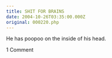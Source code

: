 ```yaml
---
title: SHIT FOR BRAINS
date: 2004-10-26T03:35:00.000Z
original: 000220.php
---
```


He has poopoo on the inside of his head.

<span class="commentheader">1 Comment</span>

<!--


<div class="commentdivider">
<span class="commentauthorbox">Posted by <a href="http://www.pascal.com/cgi-bin/mt/mt-comments.cgi?__mode=red&id=797">Poo-Flinger</a></span>
<span class="commentdatebox">Tuesday, October 26, 2004</span>
<span class="commenttimebox"> 9:09 AM</span>
</div>
<div class="commentbody">HA!!</div> -->
